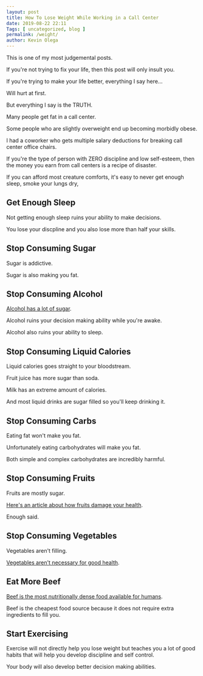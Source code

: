 ```yaml
--- 
layout: post 
title: How To Lose Weight While Working in a Call Center
date: 2019-08-22 22:11
Tags: [ uncategorized, blog ]
permalink: /weight/ 
author: Kevin Olega 
--- 
```

This is one of my most judgemental posts.

If you're not trying to fix your life, then this post will only insult you.

If you're trying to make your life better, everything I say here...

Will hurt at first.

But everything I say is the TRUTH.

Many people get fat in a call center.

Some people who are slightly overweight end up becoming morbidly obese.

I had a coworker who gets multiple salary deductions for breaking call center office chairs.

If you're the type of person with ZERO discipline and low self-esteem, then the money you earn from call centers is a recipe of disaster.

If you can afford most creature comforts, it's easy to never get enough sleep, smoke your lungs dry, 

## Get Enough Sleep

Not getting enough sleep ruins your ability to make decisions.

You lose your discpline and you also lose more than half your skills.

## Stop Consuming Sugar

Sugar is addictive.

Sugar is also making you fat.

## Stop Consuming Alcohol

[Alcohol has a lot of sugar](https://www.healthline.com/nutrition/alcohol-and-low-carb-diet#empty-calories). 

Alcohol ruins your decision making ability while you're awake.

Alcohol also ruins your ability to sleep.

## Stop Consuming Liquid Calories

Liquid calories goes straight to your bloodstream.

Fruit juice has more sugar than soda.

Milk has an extreme amount of calories.

And most liquid drinks are sugar filled so you'll keep drinking it.

## Stop Consuming Carbs

Eating fat won't make you fat.

Unfortunately eating carbohydrates will make you fat.

Both simple and complex carbohydrates are incredibly harmful.

## Stop Consuming Fruits

Fruits are mostly sugar.

[Here's an article about how fruits damage your health](https://universityhealthnews.com/daily/high-sugar-content-fruit-damaging-health-waistline/).

Enough said.

## Stop Consuming Vegetables

Vegetables aren't filling.

[Vegetables aren't necessary for good health](http://highsteaks.com/do-you-need-veggies-to-be-healthy-a-response-to-marks-daily-apple-caveat-vegor/).

## Eat More Beef

[Beef is the most nutritionally dense food available for humans](https://justmeat.co/).

Beef is the cheapest food source because it does not require extra ingredients to fill you.

## Start Exercising

Exercise will not directly help you lose weight but teaches you a lot of good habits that will help you develop discipline and self control.

Your body will also develop better decision making abilities. 
